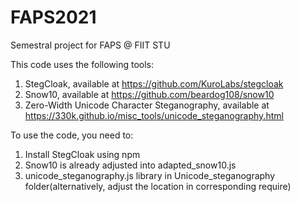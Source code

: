 # FAPS2021
Semestral project for FAPS @ FIIT STU

This code uses the following tools:
1. StegCloak, available at https://github.com/KuroLabs/stegcloak
2. Snow10, available at https://github.com/beardog108/snow10
3. Zero-Width Unicode Character Steganography, available at https://330k.github.io/misc_tools/unicode_steganography.html

To use the code, you need to:
1. Install StegCloak using npm
2. Snow10 is already adjusted into adapted_snow10.js
3. unicode_steganography.js library in Unicode_steganography folder(alternatively, adjust the location in corresponding require)
